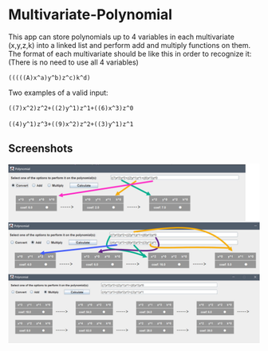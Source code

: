 # Multivariate-Polynomial

This app can store polynomials up to 4 variables in each multivariate (x,y,z,k) into a linked list and perform add and multiply functions on them. The format of each multivariate should be like this in order to recognize it: (There is no need to use all 4 variables)

```
(((((A)x^a)y^b)z^c)k^d)
```

Two examples of a valid input:

```
((7)x^2)z^2+((2)y^1)z^1+((6)x^3)z^0

((4)y^1)z^3+((9)x^2)z^2+((3)y^1)z^1
```

## Screenshots

<img src="https://github.com/Arash-san/Multivariate-Polynomial/blob/main/polynomials.jpg?raw=true" width="800">

